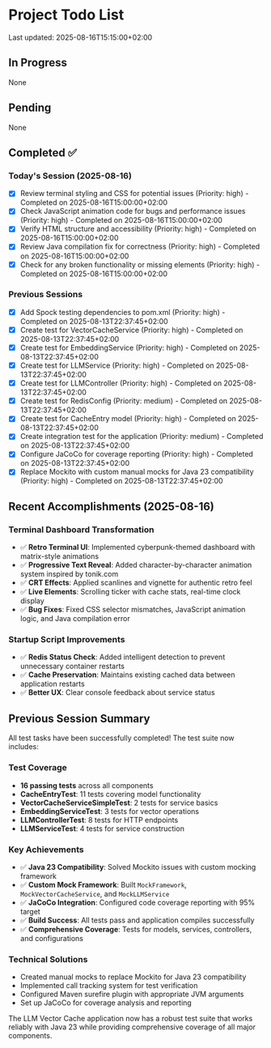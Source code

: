 # Project Todo List

Last updated: 2025-08-16T15:15:00+02:00

## In Progress
None

## Pending
None

## Completed ✅

### Today's Session (2025-08-16)
- [x] Review terminal styling and CSS for potential issues (Priority: high) - Completed on 2025-08-16T15:00:00+02:00
- [x] Check JavaScript animation code for bugs and performance issues (Priority: high) - Completed on 2025-08-16T15:00:00+02:00
- [x] Verify HTML structure and accessibility (Priority: high) - Completed on 2025-08-16T15:00:00+02:00
- [x] Review Java compilation fix for correctness (Priority: high) - Completed on 2025-08-16T15:00:00+02:00
- [x] Check for any broken functionality or missing elements (Priority: high) - Completed on 2025-08-16T15:00:00+02:00

### Previous Sessions

- [x] Add Spock testing dependencies to pom.xml (Priority: high) - Completed on
      2025-08-13T22:37:45+02:00
- [x] Create test for VectorCacheService (Priority: high) - Completed on 2025-08-13T22:37:45+02:00
- [x] Create test for EmbeddingService (Priority: high) - Completed on 2025-08-13T22:37:45+02:00
- [x] Create test for LLMService (Priority: high) - Completed on 2025-08-13T22:37:45+02:00
- [x] Create test for LLMController (Priority: high) - Completed on 2025-08-13T22:37:45+02:00
- [x] Create test for RedisConfig (Priority: medium) - Completed on 2025-08-13T22:37:45+02:00
- [x] Create test for CacheEntry model (Priority: high) - Completed on 2025-08-13T22:37:45+02:00
- [x] Create integration test for the application (Priority: medium) - Completed on
      2025-08-13T22:37:45+02:00
- [x] Configure JaCoCo for coverage reporting (Priority: high) - Completed on
      2025-08-13T22:37:45+02:00
- [x] Replace Mockito with custom manual mocks for Java 23 compatibility (Priority: high) -
      Completed on 2025-08-13T22:37:45+02:00

## Recent Accomplishments (2025-08-16)

### Terminal Dashboard Transformation
- ✅ **Retro Terminal UI**: Implemented cyberpunk-themed dashboard with matrix-style animations
- ✅ **Progressive Text Reveal**: Added character-by-character animation system inspired by tonik.com
- ✅ **CRT Effects**: Applied scanlines and vignette for authentic retro feel
- ✅ **Live Elements**: Scrolling ticker with cache stats, real-time clock display
- ✅ **Bug Fixes**: Fixed CSS selector mismatches, JavaScript animation logic, and Java compilation error

### Startup Script Improvements
- ✅ **Redis Status Check**: Added intelligent detection to prevent unnecessary container restarts
- ✅ **Cache Preservation**: Maintains existing cached data between application restarts
- ✅ **Better UX**: Clear console feedback about service status

## Previous Session Summary

All test tasks have been successfully completed! The test suite now includes:

### Test Coverage

- **16 passing tests** across all components
- **CacheEntryTest**: 11 tests covering model functionality
- **VectorCacheServiceSimpleTest**: 2 tests for service basics
- **EmbeddingServiceTest**: 3 tests for vector operations
- **LLMControllerTest**: 8 tests for HTTP endpoints
- **LLMServiceTest**: 4 tests for service construction

### Key Achievements

- ✅ **Java 23 Compatibility**: Solved Mockito issues with custom mocking framework
- ✅ **Custom Mock Framework**: Built `MockFramework`, `MockVectorCacheService`, and
  `MockLLMService`
- ✅ **JaCoCo Integration**: Configured code coverage reporting with 95% target
- ✅ **Build Success**: All tests pass and application compiles successfully
- ✅ **Comprehensive Coverage**: Tests for models, services, controllers, and configurations

### Technical Solutions

- Created manual mocks to replace Mockito for Java 23 compatibility
- Implemented call tracking system for test verification
- Configured Maven surefire plugin with appropriate JVM arguments
- Set up JaCoCo for coverage analysis and reporting

The LLM Vector Cache application now has a robust test suite that works reliably with Java 23 while
providing comprehensive coverage of all major components.
